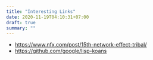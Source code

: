 ```yaml
---
title: "Interesting Links"
date: 2020-11-19T04:10:31+07:00
draft: true
summary: ""
---
```


* https://www.nfx.com/post/15th-network-effect-tribal/
* https://github.com/google/lisp-koans
